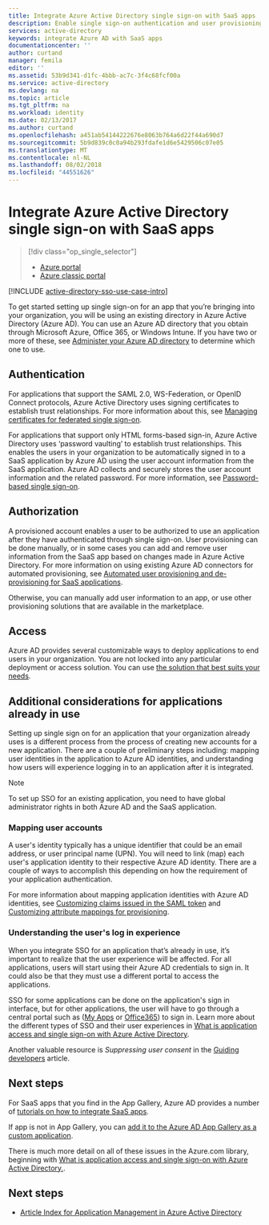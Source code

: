 ```yaml
---
title: Integrate Azure Active Directory single sign-on with SaaS apps | Microsoft Docs
description: Enable single sign-on authentication and user provisioning centralized access management of SaaS apps in Azure Active Directory. An overview of how to integrate Azure Active Directory to SaaS apps.
services: active-directory
keywords: integrate Azure AD with SaaS apps
documentationcenter: ''
author: curtand
manager: femila
editor: ''
ms.assetid: 53b9d341-d1fc-4bbb-ac7c-3f4c68fcf00a
ms.service: active-directory
ms.devlang: na
ms.topic: article
ms.tgt_pltfrm: na
ms.workload: identity
ms.date: 02/13/2017
ms.author: curtand
ms.openlocfilehash: a451ab54144222676e8063b764a6d22f44a690d7
ms.sourcegitcommit: 5b9d839c0c0a94b293fdafe1d6e5429506c07e05
ms.translationtype: MT
ms.contentlocale: nl-NL
ms.lasthandoff: 08/02/2018
ms.locfileid: "44551626"
---
```

# <a name="integrate-azure-active-directory-single-sign-on-with-saas-apps"></a>Integrate Azure Active Directory single sign-on with SaaS apps
> [!div class="op_single_selector"]
> * [Azure portal](active-directory-enterprise-apps-manage-sso.md)
> * [Azure classic portal](active-directory-sso-integrate-saas-apps.md)
>
>

[!INCLUDE [active-directory-sso-use-case-intro](../../includes/active-directory-sso-use-case-intro.md)]

To get started setting up single sign-on for an app that you’re bringing into your organization, you will be using an existing directory in Azure Active Directory (Azure AD). You can use an Azure AD directory that you obtain through Microsoft Azure, Office 365, or Windows Intune. If you have two or more of these, see [Administer your Azure AD directory](active-directory-administer.md) to determine which one to use.

## <a name="authentication"></a>Authentication
For applications that support the SAML 2.0, WS-Federation, or OpenID Connect protocols, Azure Active Directory uses signing certificates to establish trust relationships. For more information about this, see [Managing certificates for federated single sign-on](active-directory-sso-certs.md).

For applications that support only HTML forms-based sign-in, Azure Active Directory uses ‘password vaulting’ to establish trust relationships. This enables the users in your organization to be automatically signed in to a SaaS application by Azure AD using the user account information from the SaaS application. Azure AD collects and securely stores the user account information and the related password. For more information, see [Password-based single sign-on](active-directory-appssoaccess-whatis.md#password-based-single-sign-on).

## <a name="authorization"></a>Authorization
A provisioned account enables a user to be authorized to use an application after they have authenticated through single sign-on. User provisioning can be done manually, or in some cases you can add and remove user information from the SaaS app based on changes made in Azure Active Directory. For more information on using existing Azure AD connectors for automated provisioning, see  [Automated user provisioning and de-provisioning for SaaS applications](active-directory-saas-app-provisioning.md).

Otherwise, you can manually add user information to an app, or use other provisioning solutions that are available in the marketplace.

## <a name="access"></a>Access
Azure AD provides several customizable ways to deploy applications to end users in your organization. You are not locked into any particular deployment or access solution. You can use [the solution that best suits your needs](active-directory-appssoaccess-whatis.md#deploying-azure-ad-integrated-applications-to-users).

## <a name="additional-considerations-for-applications-already-in-use"></a>Additional considerations for applications already in use
Setting up single sign on for an application that your organization already uses is a different process from the process of creating new accounts for a new application. There are a couple of preliminary steps including: mapping user identities in the application to Azure AD identities, and understanding how users will experience logging in to an application after it is integrated.

> [!NOTE]
> To set up SSO for an existing application, you need to have global administrator rights in both Azure AD and the SaaS application.
>
>

### <a name="mapping-user-accounts"></a>Mapping user accounts
A user's identity typically has a unique identifier that could be an email address, or user principal name (UPN). You will need to link (map) each user's application identity to their respective Azure AD identity. There are a couple of ways to accomplish this depending on how the requirement of your application authentication.

For more information about mapping application identities with Azure AD identities, see [Customizing claims issued in the SAML token](http://social.technet.microsoft.com/wiki/contents/articles/31257.azure-active-directory-customizing-claims-issued-in-the-saml-token-for-pre-integrated-apps.aspx) and [Customizing attribute mappings for provisioning](active-directory-saas-customizing-attribute-mappings.md).

### <a name="understanding-the-users-log-in-experience"></a>Understanding the user's log in experience
When you integrate SSO for an application that’s already in use, it’s important to realize that the user experience will be affected. For all applications, users will start using their Azure AD credentials to sign in. It could also be that they must use a different portal to access the applications.

SSO for some applications can be done on the application's sign in interface, but for other applications, the user will have to go through a central portal such as ([My Apps](http://myapps.microsoft.com) or [Office365](http://portal.office.com/myapps)) to sign in. Learn more about the different types of SSO and their user experiences in [What is application access and single sign-on with Azure Active Directory](active-directory-appssoaccess-whatis.md).

Another valuable resource is *Suppressing user consent* in the [Guiding developers](active-directory-applications-guiding-developers-for-lob-applications.md) article.

## <a name="next-steps"></a>Next steps
For SaaS apps that you find in the App Gallery, Azure AD provides a number of [tutorials on how to integrate SaaS apps](active-directory-saas-tutorial-list.md).

If app is not in App Gallery, you can [add it to the Azure AD App Gallery as a custom application](http://blogs.technet.com/b/ad/archive/2015/06/17/bring-your-own-app-with-azure-ad-self-service-saml-configuration-gt-now-in-preview.aspx).

There is much more detail on all of these issues in the Azure.com library, beginning with [What is application access and single sign-on with Azure Active Directory.](active-directory-appssoaccess-whatis.md).

## <a name="next-steps"></a>Next steps
* [Article Index for Application Management in Azure Active Directory](active-directory-apps-index.md)
